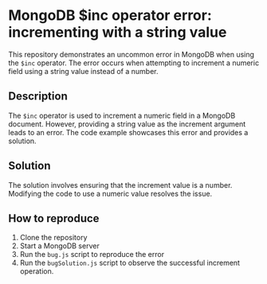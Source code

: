 # MongoDB $inc operator error: incrementing with a string value
This repository demonstrates an uncommon error in MongoDB when using the `$inc` operator. The error occurs when attempting to increment a numeric field using a string value instead of a number.
## Description
The `$inc` operator is used to increment a numeric field in a MongoDB document. However, providing a string value as the increment argument leads to an error. The code example showcases this error and provides a solution.
## Solution
The solution involves ensuring that the increment value is a number. Modifying the code to use a numeric value resolves the issue.
## How to reproduce
1. Clone the repository
2. Start a MongoDB server
3. Run the `bug.js` script to reproduce the error
4. Run the `bugSolution.js` script to observe the successful increment operation.
